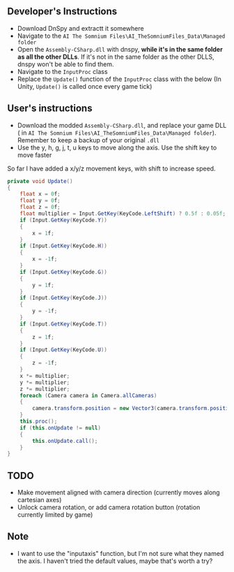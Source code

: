## Developer's Instructions

- Download DnSpy and extractt it somewhere
- Navigate to the `AI The Somnium Files\AI_TheSomniumFiles_Data\Managed folder`
- Open the `Assembly-CSharp.dll` with dnspy, **while it's in the same folder as all the other DLLs**. If it's not in the same folder as the other DLLS, dnspy won't be able to find them.
- Navigate to the `InputProc` class
- Replace the `Update()` function of the `InputProc` class with the below (In Unity, `Update()` is called once every game tick)

## User's instructions

- Download the modded `Assembly-CSharp.dll`, and replace your game DLL ( in `AI The Somnium Files\AI_TheSomniumFiles_Data\Managed folder`). Remember to keep a backup of your original `.dll`
- Use the y, h, g, j, t, u keys to move along the axis. Use the shift key to move faster

So far I have added a x/y/z movement keys, with shift to increase speed.

```csharp
private void Update()
{
    float x = 0f;
    float y = 0f;
    float z = 0f;
    float multiplier = Input.GetKey(KeyCode.LeftShift) ? 0.5f : 0.05f;
    if (Input.GetKey(KeyCode.Y))
    {
        x = 1f;
    }
    if (Input.GetKey(KeyCode.H))
    {
        x = -1f;
    }
    if (Input.GetKey(KeyCode.G))
    {
        y = 1f;
    }
    if (Input.GetKey(KeyCode.J))
    {
        y = -1f;
    }
    if (Input.GetKey(KeyCode.T))
    {
        z = 1f;
    }
    if (Input.GetKey(KeyCode.U))
    {
        z = -1f;
    }
    x *= multiplier;
    y *= multiplier;
    z *= multiplier;
    foreach (Camera camera in Camera.allCameras)
    {
        camera.transform.position = new Vector3(camera.transform.position.x + x, camera.transform.position.y + y, camera.transform.position.z + z);
    }
    this.proc();
    if (this.onUpdate != null)
    {
        this.onUpdate.call();
    }
}
```

## TODO

- Make movement aligned with camera direction (currently moves along cartesian axes)
- Unlock camera rotation, or add camera rotation button (rotation currently limited by game)

## Note

- I want to use the "inputaxis" function, but I'm not sure what they named the axis. I haven't tried the default values, maybe that's worth a try?
